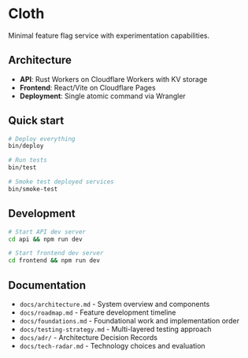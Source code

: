 # Cloth

Minimal feature flag service with experimentation capabilities.

## Architecture

- **API**: Rust Workers on Cloudflare Workers with KV storage
- **Frontend**: React/Vite on Cloudflare Pages  
- **Deployment**: Single atomic command via Wrangler

## Quick start

```sh
# Deploy everything
bin/deploy

# Run tests
bin/test

# Smoke test deployed services
bin/smoke-test
```

## Development

```sh
# Start API dev server
cd api && npm run dev

# Start frontend dev server  
cd frontend && npm run dev
```

## Documentation

- `docs/architecture.md` - System overview and components
- `docs/roadmap.md` - Feature development timeline
- `docs/foundations.md` - Foundational work and implementation order
- `docs/testing-strategy.md` - Multi-layered testing approach
- `docs/adr/` - Architecture Decision Records
- `docs/tech-radar.md` - Technology choices and evaluation
